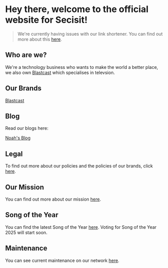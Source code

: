 # Hey there, welcome to the official website for Secisit!
>We're currently having issues with our link shortener. You can find out more about this [here](https://secisit.com/maintenance).

## Who are we?
We're a technology business who wants to make the world a better place, we also own [Blastcast](https://blastcast.co.uk) which specialises in televsion.

## Our Brands
[Blastcast](https://blastcast.co.uk)

## Blog
Read our blogs here:

[Noah's Blog](https://secisit.com/blog/noah)

## Legal
To find out more about our policies and the policies of our brands, click [here](https://secisit.com/legal).

## Our Mission
You can find out more about our mission [here](https://secisit.com/ourmission).

## Song of the Year
You can find the latest Song of the Year [here](https://blastcast.co.uk/songoftheyear). Voting for Song of the Year 2025 will start soon.

## Maintenance
You can see current maintenance on our network [here](https://secisit.com/maintenance).

